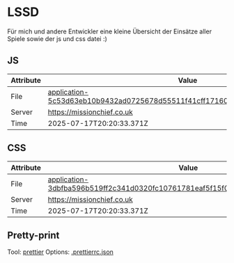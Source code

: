 # LSSD

Für mich und andere Entwickler eine kleine Übersicht der Einsätze aller Spiele sowie der js und css datei :)

<!-- automated -->

## JS

| Attribute | Value                                                                                                                                                                                                |
| --------- | ---------------------------------------------------------------------------------------------------------------------------------------------------------------------------------------------------- |
| File      | [application-5c53d63eb10b9432ad0725678d55511f41cff17160dc4e038ed609cef5312dbf.js](https://missionchief.co.uk/assets/application-5c53d63eb10b9432ad0725678d55511f41cff17160dc4e038ed609cef5312dbf.js) |
| Server    | https://missionchief.co.uk                                                                                                                                                                           |
| Time      | 2025-07-17T20:20:33.371Z                                                                                                                                                                             |

## CSS

| Attribute | Value                                                                                                                                                                                                  |
| --------- | ------------------------------------------------------------------------------------------------------------------------------------------------------------------------------------------------------ |
| File      | [application-3dbfba596b519ff2c341d0320fc10761781eaf5f15f095b716db7d10795d2bdf.css](https://missionchief.co.uk/assets/application-3dbfba596b519ff2c341d0320fc10761781eaf5f15f095b716db7d10795d2bdf.css) |
| Server    | https://missionchief.co.uk                                                                                                                                                                             |
| Time      | 2025-07-17T20:20:33.371Z                                                                                                                                                                               |

## Pretty-print

Tool: [prettier](https://prettier.io)
Options: [.prettierrc.json](./.prettierrc.json)

<!-- /automated -->
